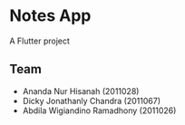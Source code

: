 # Notes App

A Flutter project

## Team
- Ananda Nur Hisanah (2011028)
- Dicky Jonathanly Chandra (2011067)
- Abdila Wigiandino Ramadhony (2011026)
